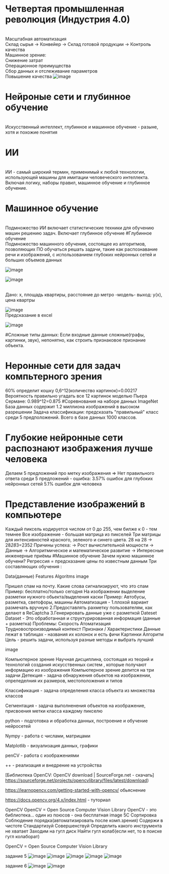 # Четвертая промышленная революция (Индустрия 4.0)
<BR>Масштабная автоматизация
<BR>Склад сырья -> Конвейер -> Склад готовой продукции -> Контроль качества
<BR>Машинное зрение:
<BR>Снижение затрат
<BR>Операционное преимущества
<BR>Сбор данных и отслеживание параметров
<BR>Повышение качества
![image](https://user-images.githubusercontent.com/97594483/188415362-ab0c1eb3-01d0-4336-b2a9-ebaef900d6e6.png)
# Нейроные сети и глубинное обучение
<br>Искусственный интеллект, глубинное и машинное обучение - разыне, хотя и похожие понятия
# ИИ 
<br>ИИ - самый широкий термин, применимый к любой технологии, использующей машины для имитации человеческого интеллекта. Включая логику, наборы правил, машинное обучение и глубинное обучение.
# Машинное обучение
<br>Подмножество ИИ включает статистические техники для обучению машин
решению задач. Включает глубинное обучение
#Глубинное обучение
<br>Подмножество машинного обучения, состоящее из алгоритмов, позволяющих ПО обучаться решать задачи, такие как распознавание речи и изображений, с использованием глубоких нейронных сетей и больших объемов данных
  
![image](https://user-images.githubusercontent.com/97594467/190987947-c9f074f7-76ab-4c62-978b-7ba28dce06ec.png)
  
 ![image](https://user-images.githubusercontent.com/97594467/190988362-85f3415d-8d64-4d98-9a55-96a712b2acbb.png)

<br>Дано: x, площадь квартиры, расстояние до метро -модель- выход: y(x), цена квартры

  ![image](https://user-images.githubusercontent.com/97594467/190994414-f566a4de-b677-4e69-90d3-e33b2fed7af4.png)
<br> Предсказание в excel

  ![image](https://user-images.githubusercontent.com/97594467/190995770-85c05ceb-9973-467b-9762-433ac8e4b77b.png)

  #Сложные типы данных:
  Если входные данные сложные(графы, картинки, звук), непонятно, как строить признаковое признание объекта.
  # Неронные сети для задач компьтерного зрения
  60% определит кошку
  0,6^12(количество картинок)=0.00217
  Вероятность правильно угадать все 12 картинок моделью Пьера Сермане:
  0.989^12=0.875
  #Соревнования на наборе данных ImageNet
  База данных содержит 1.2 миллиона изображений в высоком разрешении
  Задача классификации: предсказать "правильный" класс среди 5 предположений. Всего в базе данных 1000 классов.
  # Глубокие нейронные сети распознают изображения лучше человека
  Делаем 5 предложений про метку изображения => Нет правильного ответа среди 5 предложений - ошибка: 3.57% ошибок для глубоких нейронных сетей 5.1% ошибок для человека
  # Представление изображений в компьютере
  Каждый пиксель кодируется числом от 0 до 255, чем билже к 0 - тем темнее
  Все изображение - большая матрица из пикселей
  Три матрицы для интенсивностей красного, зеленого и синего цвета.
  28 на 28 -> 28*28*3=2352
  Причины успеха:
  -> Рост вычислительной мощности
  -> Данные
  -> Алгоритмическое и математическое развитие
  -> Интересные инженерные приёмы
  #Машинное обучение
Зачем нужно машинное обучени?
Регрессия = предсказание цены по известным данным Три составляющих обучения :

Data(данные)
Features
Algoritms
image

Пришел спам на почту. Какие слова сигнализируют, что это спам
Пример: бесплатно/только сегодня
На изображении выделение разметки нужного обьекта/выделения каски
Пример: Автобусы, разметка, светофоры, машины
Автоматизация - 1.плохой вариант размечать вручную 2.Предоставлять рахметку пользователям, как делают в ReCaptcha 3.Генерировать данные уже с разметкой
Dateset
Dataset - Это обработанная и структурированная информация (данные + разметка) Проблемы:
Скорость
Атоматизация
Трудновоспроизводимый контекст
Признаки / Характеристики
Данные лежат в таблицах - названия их колонок и есть фичи
Картинки
Алгоритм
Цель - решить задачи, используя разные методы и выбрать лучший

image

Компьютерное зрение
Научная дисциплина, состоящая из теорий и технологий создания искусственных систем , которые получают информацию из изображения Компьютерное зрение делится на три задачи
Детекция - задача обнаружения обьектов на изображении, опреледелния их размеров, местоположения и типов

Классификация - задача определения класса объекта из множества классов

Сегментация - задача выполненения объектов на изображение, присвоения метки класса каждому пикселю

python - подготовка и обработка данных, построение и обучение нейросетей

Nympy - работа с числами, матрицами

Matplotlib - визуализация данных, графики

penCV - работа с изображениями

++ - реализация и внедрение на устройства

[Библиотека OpenCV: OpenCV download | SourceForge.net - скачать] https://sourceforge.net/projects/opencvlibrary/files/latest/download)

https://learnopencv.com/getting-started-with-opencv/ обьяснение

https://docs.opencv.org/4.x/index.html - туториал

OpenCV
OpenCV = Open Source Computer Vision Library
OpenCV - это библиотека...
один из поюсов - она бесплатная
image
5C
Сортировка
Соблюдение порядка(автоматизировать после комп.зрения)
Содержи в чистоте
Стандартизуй
Совершенствуй
Определить какого инструмента не хватает Заходим на гугл диск Найти гугл колаб(если нет, то в поиске гугл колаборат)

OpenCV = Open Source Computer Vision Library

  
  

задание 5
![image](https://user-images.githubusercontent.com/97594452/198229053-87aacc1d-911d-430e-98aa-e5dcaa7347f5.png)
![image](https://user-images.githubusercontent.com/97594452/198231817-982539e7-fc4d-45c6-bb3e-b531b0f5f545.png)
![image](https://user-images.githubusercontent.com/97594452/198231855-c35b3deb-ff3f-4db8-8a9f-4b39fbb07a49.png)
![image](https://user-images.githubusercontent.com/97594452/198231895-543ac606-2386-40f9-aaa4-f82f421bd92d.png)
![image](https://user-images.githubusercontent.com/97594452/198231928-a70abd21-0bbd-438d-8f89-f60e67bb4081.png)

задание 6
![image](https://user-images.githubusercontent.com/97594452/198236930-511c4e5e-5fde-4466-a1ec-81635448b424.png)
![image](https://user-images.githubusercontent.com/97594452/198236973-21744f23-d8f3-44c0-a937-8046a3cc2b85.png)
  
  
  
